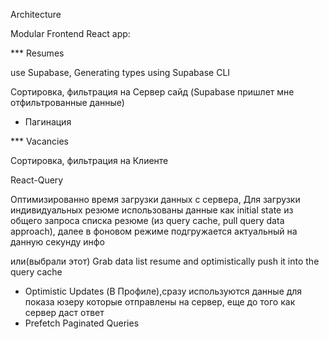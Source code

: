 Architecture

Modular Frontend React app:

\*\*\* Resumes

use Supabase, Generating types using Supabase CLI

Сортировка, фильтрация на Сервер сайд (Supabase пришлет мне отфильтрованные данные)

- Пагинация

\*\*\* Vacancies

Сортировка, фильтрация на Клиенте

React-Query

Оптимизированно время загрузки данных с сервера, Для загрузки индивидуальных резюме использованы данные как initial state из общего запроса списка резюме (из query cache, pull query data approach), далее в фоновом режиме подгружается актуальный на данную секунду инфо

или(выбрали этот)
Grab data list resume and optimistically push it into the query cache

- Optimistic Updates (В Профиле),сразу используются данные для показа юзеру которые отправлены на сервер, еще до того как сервер даст ответ
- Prefetch Paginated Queries

